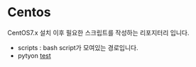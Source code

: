 # Centos

CentOS7.x 설치 이후 필요한 스크립트를 작성하는 리포지터리 입니다.

- scripts : bash script가 모여있는 경로입니다.
- pytyon 
[test](scripts/test.md)
